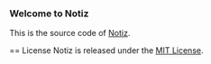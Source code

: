 ### Welcome to Notiz
This is the source code of [Notiz](http://notiz.airfont.com/).

== License
Notiz is released under the [MIT License](http://www.opensource.org/licenses/MIT).
